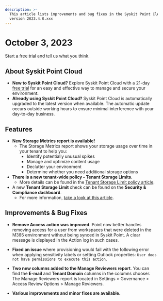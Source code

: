 ```yaml
---
description: >-
  This article lists improvements and bug fixes in the Syskit Point Cloud
  version 2023.4.0.xxx
---
```


# October 3, 2023

[Start a free trial](https://www.syskit.com/products/point/free-trial/) and [tell us what you think](https://www.syskit.com/company/contact-us/).

## About Syskit Point Cloud

* **New to Syskit Point Cloud?** Explore Syskit Point Cloud with a 21-day [free trial](https://www.syskit.com/products/point/free-trial/) for an easy and effective way to manage and secure your environment.
* **Already using Syskit Point Cloud?** Syskit Point Cloud is automatically upgraded to the latest version when available. The automatic update occurs outside working hours to ensure minimal interference with your day-to-day business.

## Features
* **New Storage Metrics report is available!**
  * The Storage Metrics report shows your storage usage over time in your tenant to help you: 
    * Identify potentially unusual spikes
    * Manage and optimize content usage 
    * Declutter your environment
    * Determine whether you need additional storage options
* **There is a new tenant-wide policy - Tenant Storage Limits**.
  * More details can be found in the [Tenant Storage Limit policy article](../../governance-and-automation/automated-workflows/tenant-storage-admin.md).
* A new **Tenant Storage Limit** check can be found on the **Security & Compliance dashboard**.
  * For more information, [take a look at this article](../../governance-and-automation/security-compliance-checks/tenant-storage.md).


## Improvements & Bug Fixes

* **Remove Access action was improved**. Point now better handles removing access for a user from workspaces that were deleted in the M365 environment without being synced in Syskit Point. A clear message is displayed in the Action log in such cases.
* **Fixed an issue** where provisioning would fail with the following error when applying sensitivity labels or setting Outlook properties:
`User does not have permissions to execute this action.`
* **Two new columns added to the Manage Reviewers report**. You can find the **E-mail** and **Tenant Domain** columns in the columns chooser. The Manage Reviewers report is located in Settings > Governance > Access Review Options > Manage Reviewers.

* **Various improvements and minor fixes are available**.
